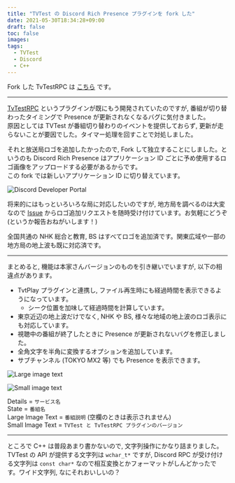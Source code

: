 ```yaml
---
title: "TVTest の Discord Rich Presence プラグインを fork した"
date: 2021-05-30T18:34:28+09:00
draft: false
toc: false
images:
tags:
  - TVTest
  - Discord
  - C++
---
```


Fork した TvTestRPC は [こちら](https://github.com/SlashNephy/TvTestRPC) です。

---

[TvTestRPC](https://github.com/noriokun4649/TvTestRPC) というプラグインが既にもう開発されていたのですが, 番組が切り替わったタイミングで Presence が更新されなくなるバグに気付きました。  
原因としては TVTest が番組切り替わりのイベントを提供しておらず, 更新が走らないことが要因でした。タイマー処理を回すことで対処しました。

それと放送局ロゴを追加したかったので, Fork して独立することにしました。というのも Discord Rich Presence はアプリケーション ID ごとに予め使用するロゴ画像をアップロードする必要があるからです。  
この fork では新しいアプリケーション ID に切り替えています。

![Discord Developer Portal](/img/tvtestrpc-assets.png)

将来的にはもっといろいろな局に対応したいのですが, 地方局を調べるのは大変なので [Issue](https://github.com/SlashNephy/TvTestRPC/issues/new/choose) からロゴ追加リクエストを随時受け付けています。お気軽にどうぞ (というか報告おねがいします！)

全国共通の NHK 総合と教育, BS はすべてロゴを追加済です。関東広域や一部の地方局の地上波も既に対応済です。

---

まとめると, 機能は本家さんバージョンのものを引き継いでいますが, 以下の相違点があります。

- TvtPlay プラグインと連携し, ファイル再生時にも経過時間を表示できるようになっています。
  - シーク位置を加味して経過時間を計算しています。
- 東京近辺の地上波だけでなく, NHK や BS, 様々な地域の地上波のロゴ表示にも対応しています。
- 視聴中の番組が終了したときに Presence が更新されないバグを修正しました。
- 全角文字を半角に変換するオプションを追加しています。
- サブチャンネル (TOKYO MX2 等) でも Presence を表示できます。

![Large image text](/img/tvtestrpc-large-image.png)

![Small image text](/img/tvtestrpc-small-image.png)

Details = `サービス名`  
State = `番組名`  
Large Image Text = `番組説明` (空欄のときは表示されません)  
Small Image Text = `TVTest と TvTestRPC プラグインのバージョン`  

---

ところで C++ は普段あまり書かないので, 文字列操作にかなり詰まりました。  
TVTest の API が提供する文字列は `wchar_t*` ですが, Discord RPC が受け付ける文字列は `const char*` なので相互変換とかフォーマットがしんどかったです。ワイド文字列, なにそれおいしいの？
